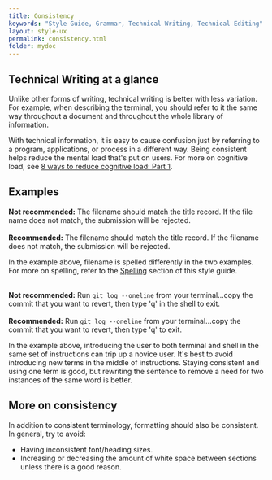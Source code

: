 ```yaml
---
title: Consistency
keywords: "Style Guide, Grammar, Technical Writing, Technical Editing"
layout: style-ux
permalink: consistency.html
folder: mydoc
---
```


## Technical Writing at a glance

Unlike other forms of writing, technical writing is better with less variation. For example, when describing the terminal, you should refer to it the same way throughout a document and throughout the whole library of information. 

With technical information, it is easy to cause confusion just by referring to a program, applications, or process in a different way. Being consistent helps reduce the mental load that's put on users. For more on cognitive load, see [8 ways to reduce cognitive load: Part 1](https://uxplanet.org/8-ways-to-reduce-cognitive-load-part-1-cc2048d1b157).

## Examples

<i class="fa fa-thumbs-down fa-lg" style="color: red;"></i> **Not recommended:** The filename should match the title record. If the file name does not match, the submission will be rejected. <br><br>
<i class="fa fa-thumbs-up fa-lg" style="color: green;"></i> **Recommended:** The filename should match the title record. If the filename does not match, the submission will be rejected.

In the example above, filename is spelled differently in the two examples. For more on spelling, refer to the [Spelling](/spelling) section of this style guide.
<br><br>

<i class="fa fa-thumbs-down fa-lg" style="color: red;"></i> **Not recommended:** Run `git log --oneline` from your terminal...copy the commit that you want to revert, then type 'q' in the shell to exit.<br><br>
<i class="fa fa-thumbs-up fa-lg" style="color: green;"></i> **Recommended:** Run `git log --oneline` from your terminal...copy the commit that you want to revert, then type 'q' to exit.

In the example above, introducing the user to both terminal and shell in the same set of instructions can trip up a novice user. It's best to avoid introducing new terms in the middle of instructions. Staying consistent and using one term is good, but rewriting the sentence to remove a need for two instances of the same word is better.

## More on consistency

In addition to consistent terminology, formatting should also be consistent. In general, try to avoid:

* Having inconsistent font/heading sizes.
* Increasing or decreasing the amount of white space between sections unless there is a good reason.
